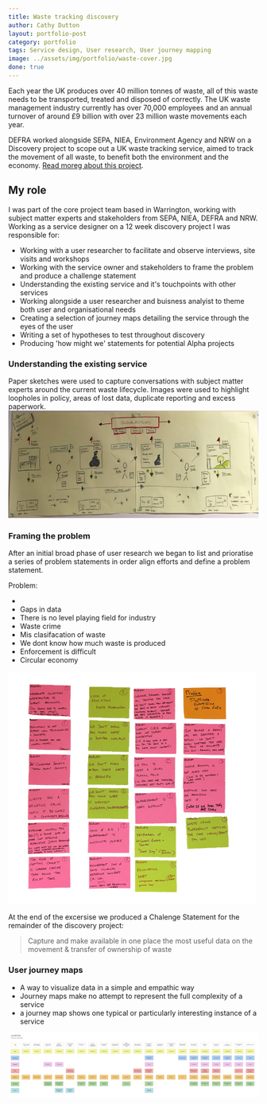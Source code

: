 ```yaml
---
title: Waste tracking discovery
author: Cathy Dutton
layout: portfolio-post
category: portfolio
tags: Service design, User research, User journey mapping
image: ../assets/img/portfolio/waste-cover.jpg
done: true
---
```


<p class="highlight-quote">
 Each year the UK produces over 40 million tonnes of waste, all of this waste needs to be transported, treated and disposed of correctly. The UK waste management industry currently has over 70,000 employees and an annual turnover of around £9 billion with over 23 million waste movements each year.
</p>

DEFRA worked alongside SEPA, NIEA, Environment Agency and NRW on a Discovery project to scope out a UK waste tracking service, aimed to track the movement of all waste, to benefit both the environment and the economy. <a href="" title="Waste discovery project">Read moreg about this project</a>.

<h2 class="heading">My role</h2>
I was part of the core project team based in Warrington, working with subject matter experts and stakeholders from SEPA, NIEA, DEFRA and NRW. Working as a service designer on a 12 week discovery project I was responsible for:

 * Working with a user researcher to facilitate and observe interviews, site visits and workshops
 * Working with the service owner and stakeholders to frame the problem and produce a challenge statement
 * Understanding the existing service and it's touchpoints with other services
 * Working alongside a user researcher and buisness analyist to theme both user and organisational needs
 * Creating a selection of journey maps detailing the service through the eyes of the user
 * Writing a set of hypotheses to test throughout discovery
 * Producing 'how might we' statements for potential Alpha projects


<h3 class="heading">Understanding the existing service</h3>
Paper sketches were used to capture conversations with subject matter experts around the current waste lifecycle. Images were used to highlight loopholes in policy, areas of lost data, duplicate reporting and excess paperwork.

<section class="portfolio-images">
<div class="portfolio-piece-wrapper-full">
    <div class="portfolio-piece">
        <img src="../assets/img/portfolio/waste-tracking/service-sketch.jpg" class="portfolio-piece__img"  alt="Waste tracking existing service sketch">
    </div>
</div>
</section>


<h3 class="heading">Framing the problem</h3>

After an initial broad phase of user research we began to list and prioratise a series of problem statements in order align efforts and define a problem statement.

Problem:

 * 
 * Gaps in data
 * There is no level playing field for industry
 * Waste crime
 * Mis clasifacation of waste
 * We dont know how much waste is produced
 * Enforcement is difficult
 * Circular economy

 <div class="portfolio-piece-wrapper">
    <div class="portfolio-piece">
        <img src="../assets/img/portfolio/waste-tracking/problem-statements.jpg" class="portfolio-piece__img"  alt="Waste industry problem statements">
    </div>
</div>
</section> 

At the end of the excersise we produced a Chalenge Statement for the remainder of the discovery project:

 <blockquote>
 Capture and make available in one place the most useful data on the movement &amp; transfer of ownership of waste 
</blockquote> 


<!-- 
 <h3 class="heading">User needs/ org needs/ policy</h3> -->

 <h3 class="heading">User journey maps</h3>

 * A way to visualize data in a simple and empathic way
 * Journey maps make no attempt to represent the full complexity of a service
 * a journey map shows one typical or particularly interesting instance of a service

 <section class="portfolio-images">
<div class="portfolio-piece-wrapper-full">
    <div class="portfolio-piece">
        <img src="../assets/img/portfolio/waste-tracking/journey-map.jpg" class="portfolio-piece__img"  alt="Landfil user journey map">
    </div>
</div>
</section>

<!-- 
 <h3 class="heading">Hypothesis / What If's</h3>  

 When we want to test an assumption, we make it into a hypothesis. Building hypotheses will also help to expose gaps in your thinking. -->

 <!-- <h3 class="heading">Outputs</h3>   -->
 


<!-- <blockquote>
Cathy Joined DEFRA as an Interaction Designer but is currently demonstrating the skills and capabilities of a Service Designer.  Cathy is able to think strategically and understands the context she is working in. Cathy is showing great resilience and supporting the Service Owner through discovery.  Cathy is very much leading the service design aspect of the waste tracking discovery, and now she has finally received the tools, I think we will see some great output coming from Cathy.

Cathy is very user centred, creative and is a great advocate for agile and digital ways of working.  Cathy is great at taking ideas and running with them.
</blockquote> 
<p class="quote-name">Feedback on service design role</p>  -->
